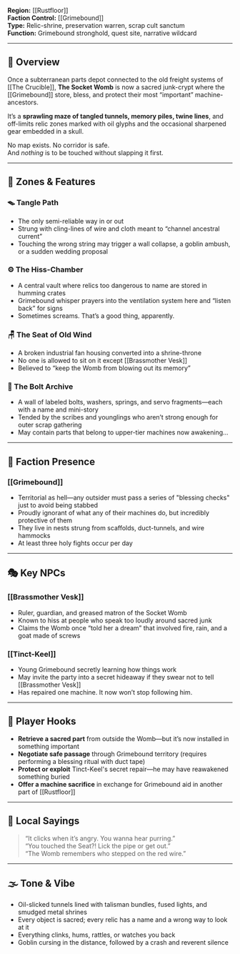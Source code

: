 **Region:** [[Rustfloor]]  
**Faction Control:** [[Grimebound]]  
**Type:** Relic-shrine, preservation warren, scrap cult sanctum  
**Function:** Grimebound stronghold, quest site, narrative wildcard

---

## 🧷 Overview

Once a subterranean parts depot connected to the old freight systems of [[The Crucible]], **The Socket Womb** is now a sacred junk-crypt where the [[Grimebound]] store, bless, and protect their most “important” machine-ancestors.  

It’s a **sprawling maze of tangled tunnels, memory piles, twine lines**, and off-limits relic zones marked with oil glyphs and the occasional sharpened gear embedded in a skull.

No map exists. No corridor is safe.  
And *nothing* is to be touched without slapping it first.

---

## 🧰 Zones & Features

### 🪤 Tangle Path  
- The only semi-reliable way in or out  
- Strung with cling-lines of wire and cloth meant to “channel ancestral current”  
- Touching the wrong string may trigger a wall collapse, a goblin ambush, or a sudden wedding proposal

### ⚙️ The Hiss-Chamber  
- A central vault where relics too dangerous to name are stored in humming crates  
- Grimebound whisper prayers into the ventilation system here and “listen back” for signs  
- Sometimes screams. That’s a good thing, apparently.

### 🪑 The Seat of Old Wind  
- A broken industrial fan housing converted into a shrine-throne  
- No one is allowed to sit on it except [[Brassmother Vesk]]  
- Believed to “keep the Womb from blowing out its memory”

### 🔩 The Bolt Archive  
- A wall of labeled bolts, washers, springs, and servo fragments—each with a name and mini-story  
- Tended by the scribes and younglings who aren’t strong enough for outer scrap gathering  
- May contain parts that belong to upper-tier machines now awakening...

---

## 🏴 Faction Presence

### [[Grimebound]]  
- Territorial as hell—any outsider must pass a series of "blessing checks" just to avoid being stabbed  
- Proudly ignorant of what any of their machines do, but incredibly protective of them  
- They live in nests strung from scaffolds, duct-tunnels, and wire hammocks  
- At least three holy fights occur per day

---

## 🎭 Key NPCs

### [[Brassmother Vesk]]  
- Ruler, guardian, and greased matron of the Socket Womb  
- Known to hiss at people who speak too loudly around sacred junk  
- Claims the Womb once “told her a dream” that involved fire, rain, and a goat made of screws

### [[Tinct-Keel]]  
- Young Grimebound secretly learning how things work  
- May invite the party into a secret hideaway if they swear not to tell [[Brassmother Vesk]]  
- Has repaired one machine. It now won’t stop following him.

---

## 🎲 Player Hooks

- **Retrieve a sacred part** from outside the Womb—but it’s now installed in something important  
- **Negotiate safe passage** through Grimebound territory (requires performing a blessing ritual with duct tape)  
- **Protect or exploit** Tinct-Keel's secret repair—he may have reawakened something buried  
- **Offer a machine sacrifice** in exchange for Grimebound aid in another part of [[Rustfloor]]

---

## 💬 Local Sayings

> “It clicks when it’s angry. You wanna hear purring.”  
> “You touched the Seat?! Lick the pipe or get out.”  
> “The Womb remembers who stepped on the red wire.”

---

## 🌫️ Tone & Vibe

- Oil-slicked tunnels lined with talisman bundles, fused lights, and smudged metal shrines  
- Every object is sacred; every relic has a name and a wrong way to look at it  
- Everything clinks, hums, rattles, or watches you back  
- Goblin cursing in the distance, followed by a crash and reverent silence